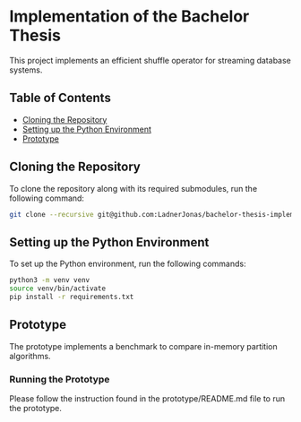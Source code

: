 # Implementation of the Bachelor Thesis

This project implements an efficient shuffle operator for streaming database systems.

## Table of Contents
- [Cloning the Repository](#cloning-the-repository)
- [Setting up the Python Environment](#setting-up-the-python-environment)
- [Prototype](#prototype)

## Cloning the Repository

To clone the repository along with its required submodules, run the following command:

```bash
git clone --recursive git@github.com:LadnerJonas/bachelor-thesis-implementation.git
```

## Setting up the Python Environment

To set up the Python environment, run the following commands:

```bash
python3 -m venv venv
source venv/bin/activate
pip install -r requirements.txt
```

## Prototype
The prototype implements a benchmark to compare in-memory partition algorithms.
### Running the Prototype
Please follow the instruction found in the prototype/README.md file to run the prototype.
